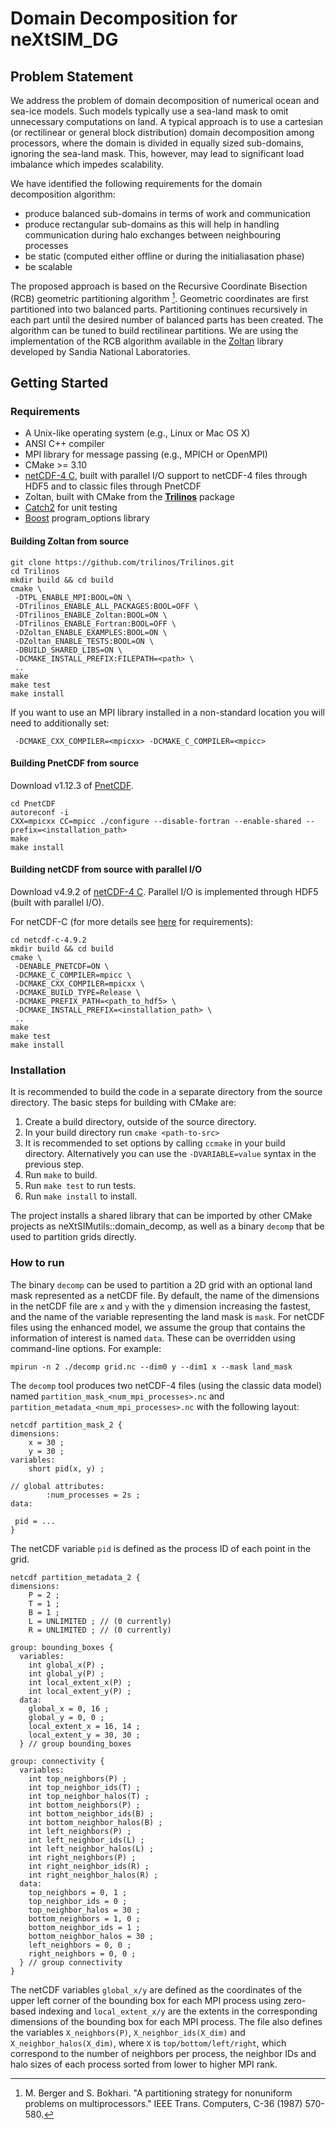 # Domain Decomposition for neXtSIM_DG

## Problem Statement

We address the problem of domain decomposition of numerical ocean and sea-ice models. Such models typically use a sea-land mask to omit unnecessary computations on land. A typical approach is to use a cartesian (or rectilinear or general block distribution) domain decomposition among processors, where the domain is divided in equally sized sub-domains, ignoring the sea-land mask. This, however, may lead to significant load imbalance which impedes scalability.

We have identified the following requirements for the domain decomposition algorithm:
 - produce balanced sub-domains in terms of work and communication
 - produce rectangular sub-domains as this will help in handling communication during halo exchanges between neighbouring processes
 - be static (computed either offline or during the initialiasation phase)
 - be scalable

The proposed approach is based on the Recursive Coordinate Bisection (RCB) geometric partitioning algorithm [^1]. Geometric coordinates are first partitioned into two balanced parts. Partitioning continues recursively in each part until the desired number of balanced parts has been created. The algorithm can be tuned to build rectilinear partitions. We are using the implementation of the RCB algorithm available in the [Zoltan](https://sandialabs.github.io/Zoltan/) library developed by Sandia National Laboratories.

[^1]: M. Berger and S. Bokhari. "A partitioning strategy for nonuniform problems on multiprocessors." IEEE Trans. Computers, C-36 (1987) 570-580.

## Getting Started

### Requirements
* A Unix-like operating system (e.g., Linux or Mac OS X)
* ANSI C++ compiler
* MPI library for message passing (e.g., MPICH or OpenMPI)
* CMake >= 3.10
* [netCDF-4 C](https://github.com/Unidata/netcdf-c/releases/tag/v4.9.2), built with parallel I/O support to netCDF-4 files through HDF5 and to classic files through PnetCDF
* Zoltan, built with CMake from the **[Trilinos](https://github.com/trilinos/Trilinos.git)** package
* [Catch2](https://github.com/catchorg/Catch2) for unit testing
* [Boost](https://www.boost.org/) program_options library

#### Building Zoltan from source

```
git clone https://github.com/trilinos/Trilinos.git
cd Trilinos
mkdir build && cd build
cmake \
 -DTPL_ENABLE_MPI:BOOL=ON \
 -DTrilinos_ENABLE_ALL_PACKAGES:BOOL=OFF \
 -DTrilinos_ENABLE_Zoltan:BOOL=ON \
 -DTrilinos_ENABLE_Fortran:BOOL=OFF \
 -DZoltan_ENABLE_EXAMPLES:BOOL=ON \
 -DZoltan_ENABLE_TESTS:BOOL=ON \
 -DBUILD_SHARED_LIBS=ON \
 -DCMAKE_INSTALL_PREFIX:FILEPATH=<path> \
 ..
make
make test
make install
```

If you want to use an MPI library installed in a non-standard location you will need to additionally set:
```
 -DCMAKE_CXX_COMPILER=<mpicxx> -DCMAKE_C_COMPILER=<mpicc>
```

#### Building PnetCDF from source
Download v1.12.3 of [PnetCDF](https://github.com/Parallel-NetCDF/PnetCDF/releases/tag/checkpoint.1.12.3).
```
cd PnetCDF
autoreconf -i
CXX=mpicxx CC=mpicc ./configure --disable-fortran --enable-shared --prefix=<installation_path>
make
make install
```

#### Building netCDF from source with parallel I/O
Download v4.9.2 of [netCDF-4 C](https://github.com/Unidata/netcdf-c/releases/tag/v4.9.2). Parallel I/O is implemented through HDF5 (built with parallel I/O).

For netCDF-C (for more details see [here](https://docs.unidata.ucar.edu/netcdf-c/current/netCDF-CMake.html) for requirements):
```
cd netcdf-c-4.9.2
mkdir build && cd build
cmake \
 -DENABLE_PNETCDF=ON \
 -DCMAKE_C_COMPILER=mpicc \
 -DCMAKE_CXX_COMPILER=mpicxx \
 -DCMAKE_BUILD_TYPE=Release \
 -DCMAKE_PREFIX_PATH=<path_to_hdf5> \
 -DCMAKE_INSTALL_PREFIX=<installation_path> \
 ..
make
make test
make install
```

### Installation
It is recommended to build the code in a separate directory from the source directory. The basic steps for building with CMake are:
1. Create a build directory, outside of the source directory.
2. In your build directory run `cmake <path-to-src>`
3. It is recommended to set options by calling `ccmake` in your build directory. Alternatively you can use the `-DVARIABLE=value` syntax in the previous step.
4. Run `make` to build.
5. Run `make test` to run tests.
6. Run `make install` to install.

The project installs a shared library that can be imported by other CMake projects as neXtSIMutils::domain_decomp, as well as a binary `decomp` that be used to partition grids directly.

### How to run
The binary `decomp` can be used to partition a 2D grid with an optional land mask represented as a netCDF file. By default, the name of the dimensions in the netCDF file are `x` and `y` with the `y` dimension increasing the fastest, and the name of the variable representing the land mask is `mask`. For netCDF files using the enhanced model, we assume the group that contains the information of interest is named `data`. These can be overridden using command-line options. For example:
```
mpirun -n 2 ./decomp grid.nc --dim0 y --dim1 x --mask land_mask
```

The `decomp` tool produces two netCDF-4 files (using the classic data model) named `partition_mask_<num_mpi_processes>.nc` and `partition_metadata_<num_mpi_processes>.nc` with the following layout:

```
netcdf partition_mask_2 {
dimensions:
	x = 30 ;
	y = 30 ;
variables:
	short pid(x, y) ;

// global attributes:
		:num_processes = 2s ;
data:

 pid = ...
}
```

The netCDF variable `pid` is defined as the process ID of each point in the grid.

```
netcdf partition_metadata_2 {
dimensions:
	P = 2 ;
	T = 1 ;
	B = 1 ;
	L = UNLIMITED ; // (0 currently)
	R = UNLIMITED ; // (0 currently)

group: bounding_boxes {
  variables:
	int global_x(P) ;
	int global_y(P) ;
	int local_extent_x(P) ;
	int local_extent_y(P) ;
  data:
	global_x = 0, 16 ;
	global_y = 0, 0 ;
	local_extent_x = 16, 14 ;
	local_extent_y = 30, 30 ;
  } // group bounding_boxes

group: connectivity {
  variables:
	int top_neighbors(P) ;
	int top_neighbor_ids(T) ;
	int top_neighbor_halos(T) ;
	int bottom_neighbors(P) ;
	int bottom_neighbor_ids(B) ;
	int bottom_neighbor_halos(B) ;
	int left_neighbors(P) ;
	int left_neighbor_ids(L) ;
	int left_neighbor_halos(L) ;
	int right_neighbors(P) ;
	int right_neighbor_ids(R) ;
	int right_neighbor_halos(R) ;
  data:
	top_neighbors = 0, 1 ;
	top_neighbor_ids = 0 ;
	top_neighbor_halos = 30 ;
	bottom_neighbors = 1, 0 ;
	bottom_neighbor_ids = 1 ;
	bottom_neighbor_halos = 30 ;
	left_neighbors = 0, 0 ;
	right_neighbors = 0, 0 ;
  } // group connectivity
}

```

The netCDF variables `global_x/y` are defined as the coordinates of the upper left corner of the bounding box for each MPI process using zero-based indexing and `local_extent_x/y` are the extents in the corresponding dimensions of the bounding box for each MPI process. The file also defines the variables `X_neighbors(P)`, `X_neighbor_ids(X_dim)` and `X_neighbor_halos(X_dim)`, where `X` is `top/bottom/left/right`, which correspond to the number of neighbors per process, the neighbor IDs and halo sizes of each process sorted from lower to higher MPI rank.
